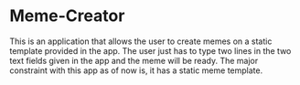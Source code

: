 # Meme-Creator

This is an application that allows the user to create memes on a static template provided in the app. The user just has to type two lines in the two text fields given in the app and the meme will be ready. The major constraint with this app as of now is, it has a static meme template.

